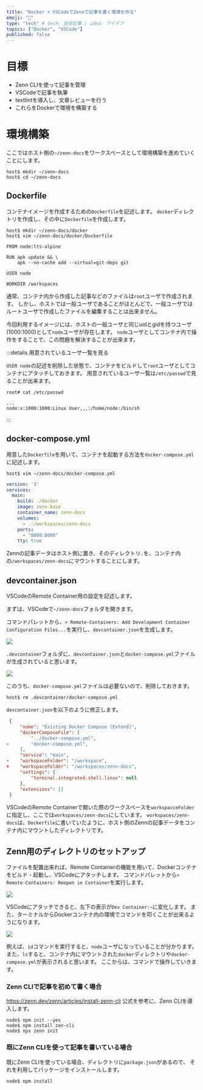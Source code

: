 ```yaml
---
title: "Docker + VSCodeでZennで記事を書く環境を作る"
emoji: "🔖"
type: "tech" # tech: 技術記事 / idea: アイデア
topics: ["Docker", "VSCode"]
published: false
---
```


# 目標

- Zenn CLIを使って記事を管理
- VSCodeで記事を執筆
- textlintを導入し、文章レビューを行う
- これらをDockerで環境を構築する

# 環境構築

ここではホスト側の`~/zenn-docs`をワークスペースとして環境構築を進めていくことにします。

```
host$ mkdir ~/zenn-docs
host$ cd ~/zenn-docs
```

## Dockerfile

コンテナイメージを作成するための`Dockerfile`を記述します。
`docker`ディレクトリを作成し、その中に`Dockerfile`を作成します。

```
host$ mkdir ~/zenn-docs/docker
host$ vim ~/zenn-docs/docker/Dockerfile
```

```Dockerfile:Dockerfile
FROM node:lts-alpine

RUN apk update && \
    apk --no-cache add --virtual=git-deps git

USER node

WORKDIR /workspaces
```

通常、コンテナ内から作成した記事などのファイルは`root`ユーザで作成されます。
しかし、ホストでは一般ユーザであることがほとんどで、一般ユーザではルートユーザで作成したファイルを編集することは出来ません。

今回利用するイメージには、ホストの一般ユーザと同じuidとgidを持つユーザ(1000:1000)として`node`ユーザが存在します。
`node`ユーザとしてコンテナ内で操作をすることで、この問題を解決することが出来ます。

:::details 用意されているユーザ一覧を見る

`USER node`の記述を削除した状態で、コンテナをビルドして`root`ユーザとしてコンテナにアタッチしておきます。
用意されているユーザ一覧は`/etc/passwd`で見ることが出来ます。

```
root# cat /etc/passwd

...
node:x:1000:1000:Linux User,,,:/home/node:/bin/sh
```

:::

## docker-compose.yml

用意した`Dockerfile`を用いて、コンテナを起動する方法を`docker-compose.yml`に記述します。

```
host$ vim ~/zenn-docs/docker-compose.yml
```

```yml:docker-compose.yml
version: '3'
services:
  main:
    build: ./docker
    image: zenn-base
    container_name: zenn-docs
    volumes:
      - .:/workspaces/zenn-docs
    ports:
      - "8000:8000"
    tty: true
```

Zennの記事データはホスト側に置き、そのディレクトリ`.`を、コンテナ内の`/workspaces/zenn-docs`にマウントすることにします。

## devcontainer.json

VSCodeのRemote Container用の設定を記述します。

まずは、VSCodeで`~/zenn-docs`フォルダを開きます。

コマンドパレットから、`> Remote-Containers: Add Development Container Configuration Files...`を実行し、`devcontainer.json`を生成します。

![](https://storage.googleapis.com/zenn-user-upload/50hmfy60poeqd7ebkum8luhwwqg5)

`.devcontainer`フォルダに、`devcontainer.json`と`docker-compose.yml`ファイルが生成されていると思います。

![](https://storage.googleapis.com/zenn-user-upload/gyxs04smiexeepcwfhc3r4mc1n16)

このうち、`docker-compose.yml`ファイルは必要ないので、削除しておきます。

```
host$ rm .devcontainer/docker-compose.yml
```

`devcontainer.json`を以下のように修正します。

```diff:devcontainer.json
 {
     "name": "Existing Docker Compose (Extend)",
     "dockerComposeFile": [
         "../docker-compose.yml",
-        "docker-compose.yml",
     ],
     "service": "main",
-    "workspaceFolder": "/workspace",
+    "workspaceFolder": "/workspaces/zenn-docs",
     "settings": {
         "terminal.integrated.shell.linux": null
     },
     "extensions": []
 }
```

VSCodeのRemote Containerで開いた際のワークスペースを`workspacceFolder`に指定し、ここでは`workspaces/zenn-docs`にしています。
`workspaces/zenn-docs`は、`Dockerfile`に書いていたように、ホスト側のZennの記事データをコンテナ内にマウントしたディレクトリです。

## Zenn用のディレクトリのセットアップ

ファイルを配置出来れば、Remote Containerの機能を用いて、Dockerコンテナをビルド・起動し、VSCodeにアタッチします。
コマンドパレットから`> Remote-Containers: Reopen in Container`を実行します。

![](https://storage.googleapis.com/zenn-user-upload/sfwlz56l0wj2p49ap4oz96j60t7m)

VSCodeにアタッチできると、左下の表示が`Dev Container:~`に変化します。
また、ターミナルからDockerコンテナ内の環境でコマンドを叩くことが出来るようになります。

![](https://storage.googleapis.com/zenn-user-upload/xnvr52af6ey49q1por87admfkh3h)

例えば、`id`コマンドを実行すると、`node`ユーザになっていることが分かります。
また、`ls`すると、コンテナ内にマウントされた`docker`ディレクトリや`docker-compose.yml`が表示されると思います。
ここからは、コマンドで操作していきます。

### Zenn CLIで記事を初めて書く場合

https://zenn.dev/zenn/articles/install-zenn-cli
公式を参考に、Zenn CLIを導入します。

```
node$ npm init --yes
node$ npm install zen-cli
node$ npx zenn init
```

### 既にZenn CLIを使って記事を書いている場合

既にZenn CLIを使っている場合、ディレクトリに`package.json`があるので、
それを利用してパッケージをインストールします。

```
node$ npm install
```
